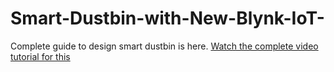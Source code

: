 # Smart-Dustbin-with-New-Blynk-IoT-
Complete guide to design smart dustbin is here. [Watch the complete video tutorial for this](https://youtu.be/LaJev8_mhtk)
